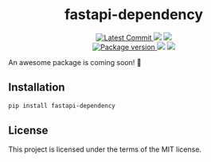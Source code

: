 <h1 align="center">
    <strong>fastapi-dependency</strong>
</h1>
<p align="center">
    <a href="https://github.com/Kludex/fastapi-dependency" target="_blank">
        <img src="https://img.shields.io/github/last-commit/Kludex/fastapi-dependency" alt="Latest Commit">
    </a>
        <img src="https://img.shields.io/github/workflow/status/Kludex/fastapi-dependency/CI">
        <a href="https://github.com/Kludex/fastapi-dependency/actions?workflow=CI" target="_blank">
            <img src="https://img.shields.io/badge/Coverage-100%25-success">
        </a>
    <br />
    <a href="https://pypi.org/project/fastapi-dependency" target="_blank">
        <img src="https://img.shields.io/pypi/v/fastapi-dependency" alt="Package version">
    </a>
    <img src="https://img.shields.io/pypi/pyversions/fastapi-dependency">
    <img src="https://img.shields.io/github/license/Kludex/fastapi-dependency">
</p>

An awesome package is coming soon! 🎉

## Installation

```bash
pip install fastapi-dependency
```

## License

This project is licensed under the terms of the MIT license.

